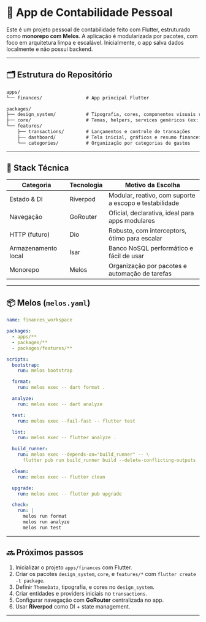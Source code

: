 # 📱 App de Contabilidade Pessoal

Este é um projeto pessoal de contabilidade feito com Flutter, estruturado como **monorepo com Melos**. A aplicação é modularizada por pacotes, com foco em arquitetura limpa e escalável. Inicialmente, o app salva dados localmente e não possui backend.

---

## 🗂 Estrutura do Repositório

```txt
apps/
└── finances/                # App principal Flutter

packages/
├── design_system/           # Tipografia, cores, componentes visuais reutilizáveis
├── core/                    # Temas, helpers, services genéricos (ex: logger, formatos)
└── features/
    ├── transactions/        # Lançamentos e controle de transações
    ├── dashboard/           # Tela inicial, gráficos e resumo financeiro
    └── categories/          # Organização por categorias de gastos
```

---

## 🧰 Stack Técnica

| Categoria                | Tecnologia       | Motivo da Escolha                                      |
|-------------------------|------------------|--------------------------------------------------------|
| Estado & DI             | Riverpod         | Modular, reativo, com suporte a escopo e testabilidade |
| Navegação               | GoRouter         | Oficial, declarativa, ideal para apps modulares       |
| HTTP (futuro)           | Dio              | Robusto, com interceptors, ótimo para escalar         |
| Armazenamento local     | Isar             | Banco NoSQL performático e fácil de usar               |
| Monorepo                | Melos            | Organização por pacotes e automação de tarefas        |

---

## 📦 Melos (`melos.yaml`)

```yaml
name: finances_workspace

packages:
  - apps/**
  - packages/**
  - packages/features/**

scripts:
  bootstrap:
    run: melos bootstrap

  format:
    run: melos exec -- dart format .

  analyze:
    run: melos exec -- dart analyze

  test:
    run: melos exec --fail-fast -- flutter test

  lint:
    run: melos exec -- flutter analyze .

  build_runner:
    run: melos exec --depends-on="build_runner" -- \
      flutter pub run build_runner build --delete-conflicting-outputs

  clean:
    run: melos exec -- flutter clean

  upgrade:
    run: melos exec -- flutter pub upgrade

  check:
    run: |
      melos run format
      melos run analyze
      melos run test
```

---

## 🔜 Próximos passos

1. Inicializar o projeto `apps/finances` com Flutter.
2. Criar os pacotes `design_system`, `core`, e `features/*` com `flutter create -t package`.
3. Definir `ThemeData`, tipografia, e cores no `design_system`.
4. Criar entidades e providers iniciais no `transactions`.
5. Configurar navegação com **GoRouter** centralizada no app.
6. Usar **Riverpod** como DI + state management.

---
